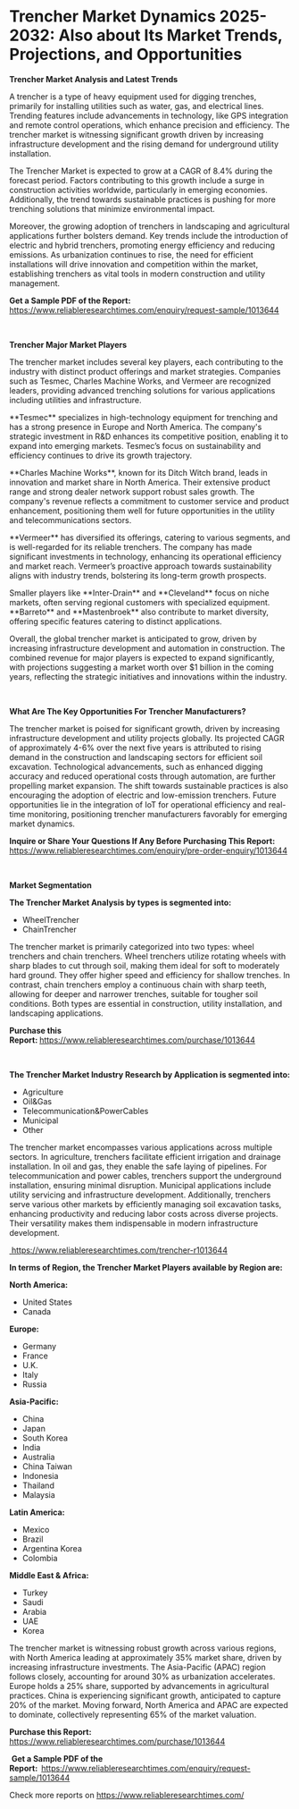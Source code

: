 <p><h1>Trencher Market Dynamics 2025-2032: Also about Its Market Trends, Projections, and Opportunities</h1></p><p><strong>Trencher Market Analysis and Latest Trends</strong></p>
<p><p>A trencher is a type of heavy equipment used for digging trenches, primarily for installing utilities such as water, gas, and electrical lines. Trending features include advancements in technology, like GPS integration and remote control operations, which enhance precision and efficiency. The trencher market is witnessing significant growth driven by increasing infrastructure development and the rising demand for underground utility installation.</p><p>The Trencher Market is expected to grow at a CAGR of 8.4% during the forecast period. Factors contributing to this growth include a surge in construction activities worldwide, particularly in emerging economies. Additionally, the trend towards sustainable practices is pushing for more trenching solutions that minimize environmental impact. </p><p>Moreover, the growing adoption of trenchers in landscaping and agricultural applications further bolsters demand. Key trends include the introduction of electric and hybrid trenchers, promoting energy efficiency and reducing emissions. As urbanization continues to rise, the need for efficient installations will drive innovation and competition within the market, establishing trenchers as vital tools in modern construction and utility management.</p></p>
<p><strong>Get a Sample PDF of the Report:&nbsp;</strong> <a href="https://www.reliableresearchtimes.com/enquiry/request-sample/1013644?utm_campaign=2450&utm_medium=2&utm_source=Github&utm_content=ia&utm_term=16022025&utm_id=trencher">https://www.reliableresearchtimes.com/enquiry/request-sample/1013644</a></p>
<p>&nbsp;</p>
<p><strong>Trencher Major Market Players</strong></p>
<p><p>The trencher market includes several key players, each contributing to the industry with distinct product offerings and market strategies. Companies such as Tesmec, Charles Machine Works, and Vermeer are recognized leaders, providing advanced trenching solutions for various applications including utilities and infrastructure.</p><p>**Tesmec** specializes in high-technology equipment for trenching and has a strong presence in Europe and North America. The company's strategic investment in R&D enhances its competitive position, enabling it to expand into emerging markets. Tesmec’s focus on sustainability and efficiency continues to drive its growth trajectory.</p><p>**Charles Machine Works**, known for its Ditch Witch brand, leads in innovation and market share in North America. Their extensive product range and strong dealer network support robust sales growth. The company's revenue reflects a commitment to customer service and product enhancement, positioning them well for future opportunities in the utility and telecommunications sectors.</p><p>**Vermeer** has diversified its offerings, catering to various segments, and is well-regarded for its reliable trenchers. The company has made significant investments in technology, enhancing its operational efficiency and market reach. Vermeer’s proactive approach towards sustainability aligns with industry trends, bolstering its long-term growth prospects.</p><p>Smaller players like **Inter-Drain** and **Cleveland** focus on niche markets, often serving regional customers with specialized equipment. **Barreto** and **Mastenbroek** also contribute to market diversity, offering specific features catering to distinct applications.</p><p>Overall, the global trencher market is anticipated to grow, driven by increasing infrastructure development and automation in construction. The combined revenue for major players is expected to expand significantly, with projections suggesting a market worth over $1 billion in the coming years, reflecting the strategic initiatives and innovations within the industry.</p></p>
<p>&nbsp;</p>
<p><strong>What Are The Key Opportunities For Trencher Manufacturers?</strong></p>
<p><p>The trencher market is poised for significant growth, driven by increasing infrastructure development and utility projects globally. Its projected CAGR of approximately 4-6% over the next five years is attributed to rising demand in the construction and landscaping sectors for efficient soil excavation. Technological advancements, such as enhanced digging accuracy and reduced operational costs through automation, are further propelling market expansion. The shift towards sustainable practices is also encouraging the adoption of electric and low-emission trenchers. Future opportunities lie in the integration of IoT for operational efficiency and real-time monitoring, positioning trencher manufacturers favorably for emerging market dynamics.</p></p>
<p><strong>Inquire or Share Your Questions If Any Before Purchasing This Report:</strong> <a href="https://www.reliableresearchtimes.com/enquiry/pre-order-enquiry/1013644?utm_campaign=2450&utm_medium=2&utm_source=Github&utm_content=ia&utm_term=16022025&utm_id=trencher">https://www.reliableresearchtimes.com/enquiry/pre-order-enquiry/1013644</a></p>
<p>&nbsp;</p>
<p><strong>Market Segmentation</strong></p>
<p><strong>The Trencher Market Analysis by types is segmented into:</strong></p>
<p><ul><li>WheelTrencher</li><li>ChainTrencher</li></ul></p>
<p><p>The trencher market is primarily categorized into two types: wheel trenchers and chain trenchers. Wheel trenchers utilize rotating wheels with sharp blades to cut through soil, making them ideal for soft to moderately hard ground. They offer higher speed and efficiency for shallow trenches. In contrast, chain trenchers employ a continuous chain with sharp teeth, allowing for deeper and narrower trenches, suitable for tougher soil conditions. Both types are essential in construction, utility installation, and landscaping applications.</p></p>
<p><strong>Purchase this Report:&nbsp;</strong><a href="https://www.reliableresearchtimes.com/purchase/1013644?utm_campaign=2450&utm_medium=2&utm_source=Github&utm_content=ia&utm_term=16022025&utm_id=trencher">https://www.reliableresearchtimes.com/purchase/1013644</a></p>
<p>&nbsp;</p>
<p><strong>The Trencher Market Industry Research by Application is segmented into:</strong></p>
<p><ul><li>Agriculture</li><li>Oil&Gas</li><li>Telecommunication&PowerCables</li><li>Municipal</li><li>Other</li></ul></p>
<p><p>The trencher market encompasses various applications across multiple sectors. In agriculture, trenchers facilitate efficient irrigation and drainage installation. In oil and gas, they enable the safe laying of pipelines. For telecommunication and power cables, trenchers support the underground installation, ensuring minimal disruption. Municipal applications include utility servicing and infrastructure development. Additionally, trenchers serve various other markets by efficiently managing soil excavation tasks, enhancing productivity and reducing labor costs across diverse projects. Their versatility makes them indispensable in modern infrastructure development.</p></p>
<p><a href="https://www.reliableresearchtimes.com/trencher-r1013644?utm_campaign=2450&utm_medium=2&utm_source=Github&utm_content=ia&utm_term=16022025&utm_id=trencher">&nbsp;https://www.reliableresearchtimes.com/trencher-r1013644</a></p>
<p><strong>In terms of Region, the Trencher Market Players available by Region are:</strong></p>
<p>
    <p> <strong> North America: </strong>
        <ul>
            <li>United States</li>
            <li>Canada</li>
        </ul>
        </p> 
    <p> <strong> Europe: </strong>
        <ul>
            <li>Germany</li>
            <li>France</li>
            <li>U.K.</li>
            <li>Italy</li>
            <li>Russia</li>
        </ul>
        </p> 
    <p> <strong> Asia-Pacific: </strong>
        <ul>
            <li>China</li>
            <li>Japan</li>
            <li>South Korea</li>
            <li>India</li>
            <li>Australia</li>
            <li>China Taiwan</li>
            <li>Indonesia</li>
            <li>Thailand</li>
            <li>Malaysia</li>
        </ul>
        </p> 
    <p> <strong> Latin America: </strong>
        <ul>
            <li>Mexico</li>
            <li>Brazil</li>
            <li>Argentina Korea</li>
            <li>Colombia</li>
        </ul>
        </p> 
    <p> <strong> Middle East & Africa: </strong>
        <ul>
            <li>Turkey</li>
            <li>Saudi</li>
            <li>Arabia</li>
            <li>UAE</li>
            <li>Korea</li>
        </ul>
    </p>
    </p>
<p><p>The trencher market is witnessing robust growth across various regions, with North America leading at approximately 35% market share, driven by increasing infrastructure investments. The Asia-Pacific (APAC) region follows closely, accounting for around 30% as urbanization accelerates. Europe holds a 25% share, supported by advancements in agricultural practices. China is experiencing significant growth, anticipated to capture 20% of the market. Moving forward, North America and APAC are expected to dominate, collectively representing 65% of the market valuation.</p></p>
<p><strong>Purchase this Report: </strong><a href="https://www.reliableresearchtimes.com/purchase/1013644?utm_campaign=2450&utm_medium=2&utm_source=Github&utm_content=ia&utm_term=16022025&utm_id=trencher">https://www.reliableresearchtimes.com/purchase/1013644</a></p>
<p>&nbsp;<strong>Get a Sample PDF of the Report:&nbsp;&nbsp;</strong><a href="https://www.reliableresearchtimes.com/enquiry/request-sample/1013644?utm_campaign=2450&utm_medium=2&utm_source=Github&utm_content=ia&utm_term=16022025&utm_id=trencher">https://www.reliableresearchtimes.com/enquiry/request-sample/1013644</a></p>
<p><strong></strong></p>
<p>Check more reports on <a href="https://www.reliableresearchtimes.com/?utm_campaign=2450&utm_medium=2&utm_source=Github&utm_content=ia&utm_term=16022025&utm_id=trencher">https://www.reliableresearchtimes.com/</a></p>